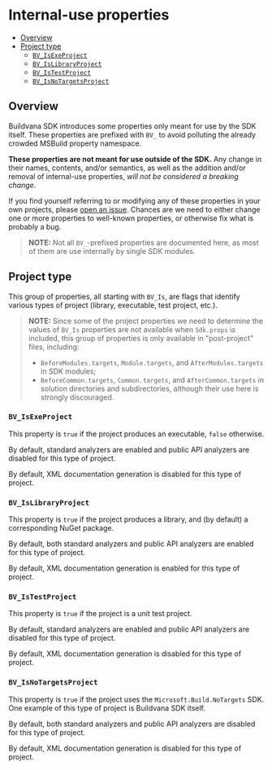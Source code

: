 # Internal-use properties

- [Overview](#overview)
- [Project type](#project-type)
  - [`BV_IsExeProject`](#bv_isexeproject)
  - [`BV_IsLibraryProject`](#bv_islibraryproject)
  - [`BV_IsTestProject`](#bv_istestproject)
  - [`BV_IsNoTargetsProject`](#bv_isnotargetsproject)

## Overview

Buildvana SDK introduces some properties only meant for use by the SDK itself. These properties are prefixed with `BV_` to avoid polluting the already crowded MSBuild property namespace.

**These properties are not meant for use outside of the SDK.** Any change in their names, contents, and/or semantics, as well as the addition and/or removal of internal-use properties, _will not be considered a breaking change_.

If you find yourself referring to or modifying any of these properties in your own projects, please [open an issue](https://github.com/Buildvana/Buildvana.Sdk/issues/new/choose). Chances are we need to either change one or more properties to well-known properties, or otherwise fix what is probably a bug.

> **NOTE:** Not all `BV_`-prefixed properties are documented here, as most of them are use internally by single SDK modules.

## Project type

This group of properties, all starting with `BV_Is`, are flags that identify various types of project (library, executable, test project, etc.).

> **NOTE:** Since some of the project properties we need to determine the values of `BV_Is` properties are not available when `Sdk.props` is included, this group of properties is only available in "post-project" files, including:
>
> - `BeforeModules.targets`, `Module.targets`, and `AfterModules.targets` in SDK modules;
> - `BeforeCommon.targets`, `Common.targets`, and `AfterCommon.targets` in solution directories and subdirectories, although their use here is strongly discouraged.

### `BV_IsExeProject`

This property is `true` if the project produces an executable, `false` otherwise.

By default, standard analyzers are enabled and public API analyzers are disabled for this type of project.

By default, XML documentation generation is disabled for this type of project.

### `BV_IsLibraryProject`

This property is `true` if the project produces a library, and (by default) a corresponding NuGet package.

By default, both standard analyzers and public API analyzers are enabled for this type of project.

By default, XML documentation generation is enabled for this type of project.

### `BV_IsTestProject`

This property is `true` if the project is a unit test project.

By default, standard analyzers are enabled and public API analyzers are disabled for this type of project.

By default, XML documentation generation is disabled for this type of project.

### `BV_IsNoTargetsProject`

This property is `true` if the project uses the `Microsoft.Build.NoTargets` SDK. One example of this type of project is Buildvana SDK itself.

By default, both standard analyzers and public API analyzers are disabled for this type of project.

By default, XML documentation generation is disabled for this type of project.
